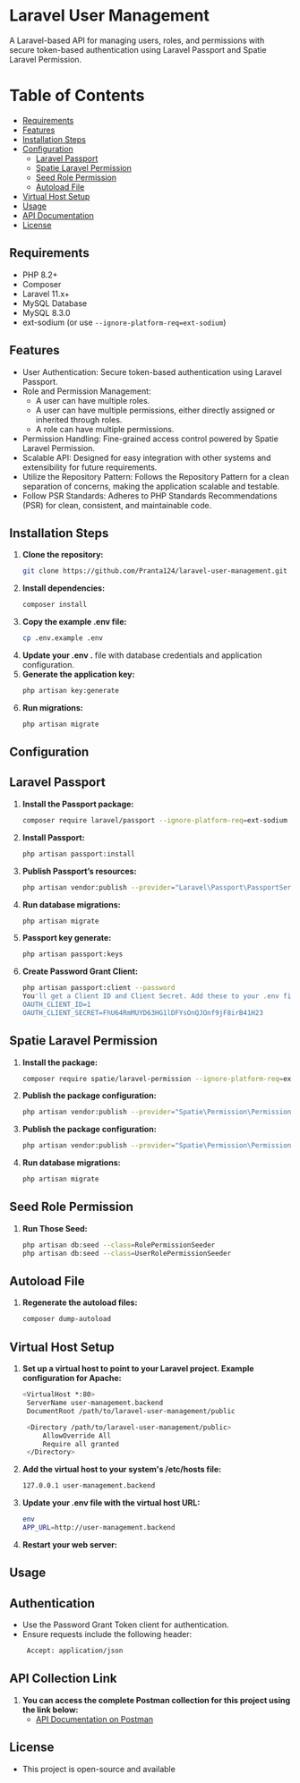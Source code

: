 # Laravel User Management
A Laravel-based API for managing users, roles, and permissions with secure token-based authentication using Laravel Passport and Spatie Laravel Permission.
# Table of Contents
- [Requirements](#requirements)
- [Features](#features)
- [Installation Steps](#installation-steps)
- [Configuration](#configuration)
  - [Laravel Passport](#laravel-passport)
  - [Spatie Laravel Permission](#spatie-laravel-permission)
  - [Seed Role Permission](#seed-role-permission)
  - [Autoload File](#autoload-file)
- [Virtual Host Setup](#virtual-host-setup)
- [Usage](#usage)
- [API Documentation](#api-documentation)
- [License](#license)
## Requirements
- PHP 8.2+ 
- Composer
- Laravel 11.x+
- MySQL Database
- MySQL 8.3.0
- ext-sodium (or use `--ignore-platform-req=ext-sodium`)
## Features
* User Authentication: Secure token-based authentication using Laravel Passport.
* Role and Permission Management:
   - A user can have multiple roles.
   - A user can have multiple permissions, either directly assigned or inherited through roles.
   - A role can have multiple permissions.
* Permission Handling: Fine-grained access control powered by Spatie Laravel Permission.
* Scalable API: Designed for easy integration with other systems and extensibility for future requirements.
* Utilize the Repository Pattern: Follows the Repository Pattern for a clean separation of concerns, making the application scalable and testable.
* Follow PSR Standards: Adheres to PHP Standards Recommendations (PSR) for clean, consistent, and maintainable code.
## Installation Steps
1. **Clone the repository:**
   ```bash
   git clone https://github.com/Pranta124/laravel-user-management.git
2. **Install dependencies:**
   ```bash
   composer install
3. **Copy the example .env file:**
   ```bash
   cp .env.example .env
4. **Update your .env .** file with database credentials and application configuration.
5. **Generate the application key:**
   ```bash
   php artisan key:generate
6. **Run migrations:**
   ```bash
   php artisan migrate
## Configuration
## Laravel Passport
1. **Install the Passport package:**
   ```bash
   composer require laravel/passport --ignore-platform-req=ext-sodium
2. **Install Passport:**
   ```bash
   php artisan passport:install
3. **Publish Passport’s resources:**
   ```bash
   php artisan vendor:publish --provider="Laravel\Passport\PassportServiceProvider"
4. **Run database migrations:**
   ```bash
   php artisan migrate
5. **Passport key generate:**
   ```bash
   php artisan passport:keys
6. **Create Password Grant Client:**
   ```bash
   php artisan passport:client --password
   You'll get a Client ID and Client Secret. Add these to your .env file:
   OAUTH_CLIENT_ID=1
   OAUTH_CLIENT_SECRET=FhU64RmMUYD63HG1lDFYsOnQJOnf9jF8irB41H23
## Spatie Laravel Permission
1. **Install the package:**
   ```bash
   composer require spatie/laravel-permission --ignore-platform-req=ext-sodium
2. **Publish the package configuration:**
   ```bash
   php artisan vendor:publish --provider="Spatie\Permission\PermissionServiceProvider"
3. **Publish the package configuration:**
   ```bash
   php artisan vendor:publish --provider="Spatie\Permission\PermissionServiceProvider"
4. **Run database migrations:**
   ```bash
   php artisan migrate
## Seed Role Permission
1. **Run Those Seed:**
   ```bash
   php artisan db:seed --class=RolePermissionSeeder
   php artisan db:seed --class=UserRolePermissionSeeder
## Autoload File
1. **Regenerate the autoload files:**
   ```bash
   composer dump-autoload
## Virtual Host Setup
1. **Set up a virtual host to point to your Laravel project. Example configuration for Apache:**
   ```bash
   <VirtualHost *:80>
    ServerName user-management.backend
    DocumentRoot /path/to/laravel-user-management/public

    <Directory /path/to/laravel-user-management/public>
        AllowOverride All
        Require all granted
    </Directory>
</VirtualHost>

2. **Add the virtual host to your system's /etc/hosts file:**
   ```bash
   127.0.0.1 user-management.backend

3. **Update your .env file with the virtual host URL:**
   ```bash
   env
   APP_URL=http://user-management.backend

4. **Restart your web server:**

## Usage
## Authentication
* Use the Password Grant Token client for authentication.
* Ensure requests include the following header:
  ```bash
   Accept: application/json
## API Collection Link
1. **You can access the complete Postman collection for this project using the link below:**
    - [API Documentation on Postman](https://documenter.getpostman.com/view/35136827/2sAYBbfA2b#53920490-e98d-416f-b16e-40b1c3648be9)

## License
* This project is open-source and available


